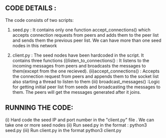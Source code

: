 

## CODE DETAILS :

The code consists of two scripts: 

1. seed.py : It contains only one function accept_connections() which accepts connection requests from peers and adds them to the peer list and sends them the previous peer list. We can have more than one seed nodes in this network

2. client.py : The seed nodes have been hardcoded in the script.
               It contains three functions 
		(i)listen_to_connections() : It listens to the incoming messages from peers and broadcasts the messages to them(except from the one recieved).
		(ii)accept_connections() : Accepts the connection request from peers and appends them to the socket list also starting a thread to listen to them
		(iii) broadcast_messages() :Logic for getting initial peer list from seeds and broadcasting the messages to them. The peers will get the messages generated after it joins.




## RUNNING THE CODE:
(i) Hard code the seed IP and port number in the "client.py" file
. We can take one or more seed nodes
(ii) Run seed.py in the format :
     python3 seed.py <IP> <PORT>
(iii) Run client.py in the format
     python3 client.py <IP> <PORT>

